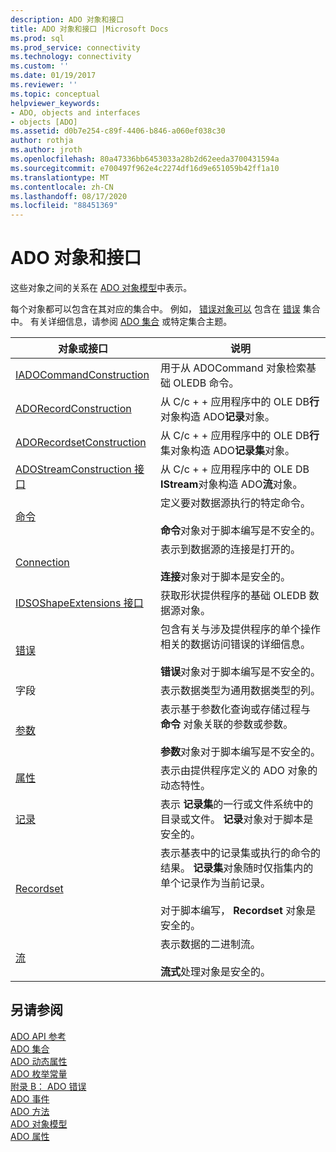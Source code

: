 ```yaml
---
description: ADO 对象和接口
title: ADO 对象和接口 |Microsoft Docs
ms.prod: sql
ms.prod_service: connectivity
ms.technology: connectivity
ms.custom: ''
ms.date: 01/19/2017
ms.reviewer: ''
ms.topic: conceptual
helpviewer_keywords:
- ADO, objects and interfaces
- objects [ADO]
ms.assetid: d0b7e254-c89f-4406-b846-a060ef038c30
author: rothja
ms.author: jroth
ms.openlocfilehash: 80a47336bb6453033a28b2d62eeda3700431594a
ms.sourcegitcommit: e700497f962e4c2274df16d9e651059b42ff1a10
ms.translationtype: MT
ms.contentlocale: zh-CN
ms.lasthandoff: 08/17/2020
ms.locfileid: "88451369"
---
```

# <a name="ado-objects-and-interfaces"></a>ADO 对象和接口
这些对象之间的关系在 [ADO 对象模型](../../../ado/reference/ado-api/ado-object-model.md)中表示。  
  
 每个对象都可以包含在其对应的集合中。 例如， [错误对象可以](../../../ado/reference/ado-api/error-object.md) 包含在 [错误](../../../ado/reference/ado-api/errors-collection-ado.md) 集合中。 有关详细信息，请参阅 [ADO 集合](../../../ado/reference/ado-api/ado-collections.md) 或特定集合主题。  
  
|对象或接口|说明|  
|-|-|  
|[IADOCommandConstruction](https://msdn.microsoft.com/library/windows/desktop/aa965677.aspx)|用于从 ADOCommand 对象检索基础 OLEDB 命令。|  
|[ADORecordConstruction](../../../ado/reference/ado-api/adorecordconstruction-interface.md)|从 C/c + + 应用程序中的 OLE DB**行**对象构造 ADO**记录**对象。|  
|[ADORecordsetConstruction](../../../ado/reference/ado-api/adorecordsetconstruction-interface.md)|从 C/c + + 应用程序中的 OLE DB**行**集对象构造 ADO**记录集**对象。|  
|[ADOStreamConstruction 接口](../../../ado/reference/ado-api/adostreamconstruction-interface.md)|从 C/c + + 应用程序中的 OLE DB **IStream**对象构造 ADO**流**对象。|  
|[命令](../../../ado/reference/ado-api/command-object-ado.md)|定义要对数据源执行的特定命令。<br /><br /> **命令**对象对于脚本编写是不安全的。|  
|[Connection](../../../ado/reference/ado-api/connection-object-ado.md)|表示到数据源的连接是打开的。<br /><br /> **连接**对象对于脚本是安全的。|  
|[IDSOShapeExtensions 接口](../../../ado/reference/ado-api/idsoshapeextensions-interface.md)|获取形状提供程序的基础 OLEDB 数据源对象。|  
|[错误](../../../ado/reference/ado-api/error-object.md)|包含有关与涉及提供程序的单个操作相关的数据访问错误的详细信息。<br /><br /> **错误**对象对于脚本编写是不安全的。|  
|字段|表示数据类型为通用数据类型的列。|  
|[参数](../../../ado/reference/ado-api/parameter-object.md)|表示基于参数化查询或存储过程与 **命令** 对象关联的参数或参数。<br /><br /> **参数**对象对于脚本编写是不安全的。|  
|[属性](../../../ado/reference/ado-api/property-object-ado.md)|表示由提供程序定义的 ADO 对象的动态特性。|  
|[记录](../../../ado/reference/ado-api/record-object-ado.md)|表示 **记录集**的一行或文件系统中的目录或文件。 **记录**对象对于脚本是安全的。|  
|[Recordset](../../../ado/reference/ado-api/recordset-object-ado.md)|表示基表中的记录集或执行的命令的结果。 **记录集**对象随时仅指集内的单个记录作为当前记录。<br /><br /> 对于脚本编写， **Recordset** 对象是安全的。|  
|[流](../../../ado/reference/ado-api/stream-object-ado.md)|表示数据的二进制流。<br /><br /> **流式**处理对象是安全的。|  
  
## <a name="see-also"></a>另请参阅  
 [ADO API 参考](../../../ado/reference/ado-api/ado-api-reference.md)   
 [ADO 集合](../../../ado/reference/ado-api/ado-collections.md)   
 [ADO 动态属性](../../../ado/reference/ado-api/ado-dynamic-properties.md)   
 [ADO 枚举常量](../../../ado/reference/ado-api/ado-enumerated-constants.md)   
 [附录 B： ADO 错误](../../../ado/guide/appendixes/appendix-b-ado-errors.md)   
 [ADO 事件](../../../ado/reference/ado-api/ado-events.md)   
 [ADO 方法](../../../ado/reference/ado-api/ado-methods.md)   
 [ADO 对象模型](../../../ado/reference/ado-api/ado-object-model.md)   
 [ADO 属性](../../../ado/reference/ado-api/ado-properties.md)
